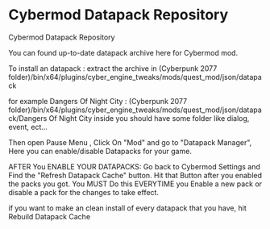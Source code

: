 # Cybermod Datapack Repository
Cybermod Datapack Repository


You can found up-to-date datapack archive here for Cybermod mod.

To install an datapack : 
extract the archive in (Cyberpunk 2077 folder)/bin/x64/plugins/cyber_engine_tweaks/mods/quest_mod/json/datapack

for example Dangers Of Night City :
 (Cyberpunk 2077 folder)/bin/x64/plugins/cyber_engine_tweaks/mods/quest_mod/json/datapack/Dangers Of Night City
inside you should have some folder like dialog, event, ect...

Then open Pause Menu , Click On "Mod" and go to "Datapack Manager", Here you can enable/disable Datapacks for your game.

AFTER You ENABLE YOUR DATAPACKS: Go back to Cybermod Settings and Find the "Refresh Datapack Cache" button. Hit that Button after you enabled the packs you got. You MUST Do this EVERYTIME you Enable a new pack or disable a pack for the changes to take effect.

if you want to make an clean install of every datapack that you have, hit Rebuild Datapack Cache
